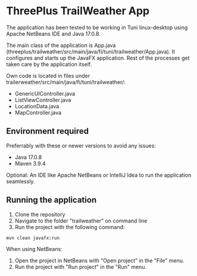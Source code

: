 # ThreePlus TrailWeather App

The application has been tested to be working in Tuni linux-desktop using Apache NetBeans IDE and Java 17.0.8.

The main class of the application is App.java (threeplus/trailweather/src/main/java/fi/tuni/trailweather/App.java).
It configures and starts up the JavaFX application. Rest of the processes get taken care by the application itself.

Own code is located in files under trailerweather/src/main/java/fi/tuni/trailweather/:

- GenericUIController.java
- ListViewController.java
- LocationData.java
- MapController.java

## Environment required

Preferrably with these or newer versions to avoid any issues:

- Java 17.0.8
- Maven 3.9.4

Optional: An IDE like Apache NetBeans or IntelliJ Idea to run the application seamlessly.

## Running the application

1. Clone the repository
2. Navigate to the folder "trailweather" on command line
3. Run the project with the following command:

```
mvn clean javafx:run
```

When using NetBeans:

1. Open the project in NetBeans with "Open project" in the "File" menu.
2. Run the project with "Run project" in the "Run" menu.
